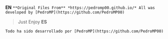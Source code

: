 **EN** ```**Original Files From** *https://pedromp00.github.io/*
All was developed by [PedroMP](https://github.com/PedroMP00)```
>Just Enjoy
**ES**
```Archivos originales de *https://pedromp00.github.io/* 
Todo ha sido desarrollado por [PedroMP](https://github.com/PedroMP00)

